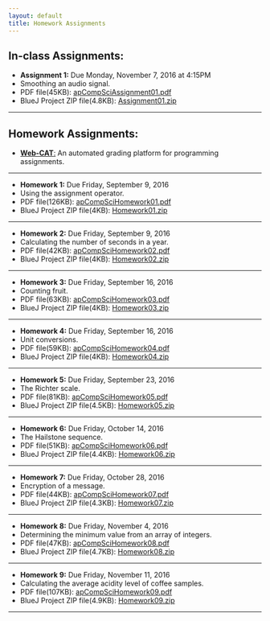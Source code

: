 ```yaml
---
layout: default
title: Homework Assignments
---
```


## In-class Assignments:

+ **Assignment 1:** Due Monday, November 7, 2016 at 4:15PM
+ Smoothing an audio signal.
+ PDF file(45KB): [apCompSciAssignment01.pdf](/apcompsci3/assets/apCompSciAssignment01.pdf)
+ BlueJ Project ZIP file(4.8KB): [Assignment01.zip](/apcompsci3/assets/Assignment01.zip)

---

<!--
+ **Assignment 2:** Due Tuesday, November 8, 2016 at 4:15PM
+ Smoothing an image.
+ PDF file(45KB): [apCompSciAssignment02.pdf](/apcompsci3/assets/apCompSciAssignment02.pdf)
+ BlueJ Project ZIP file(5.6KB): [Assignment02.zip](/apcompsci3/assets/Assignment02.zip)

---
-->

## Homework Assignments:

+ [**Web-CAT**:](http://ec2-54-65-207-33.ap-northeast-1.compute.amazonaws.com:8080/Web-CAT/WebObjects/Web-CAT.woa) An automated grading platform for programming assignments.

---

+ **Homework 1:** Due Friday, September 9, 2016
+ Using the assignment operator.
+ PDF file(126KB): [apCompSciHomework01.pdf](/apcompsci3/assets/apCompSciHomework01.pdf)
+ BlueJ Project ZIP file(4KB): [Homework01.zip](/apcompsci3/assets/Homework01.zip)

---

+ **Homework 2:** Due Friday, September 9, 2016
+ Calculating the number of seconds in a year.
+ PDF file(42KB): [apCompSciHomework02.pdf](/apcompsci3/assets/apCompSciHomework02.pdf)
+ BlueJ Project ZIP file(4KB): [Homework02.zip](/apcompsci3/assets/Homework02.zip)

---

+ **Homework 3:** Due Friday, September 16, 2016
+ Counting fruit.
+ PDF file(63KB): [apCompSciHomework03.pdf](/apcompsci3/assets/apCompSciHomework03.pdf)
+ BlueJ Project ZIP file(4KB): [Homework03.zip](/apcompsci3/assets/Homework03.zip)

---

+ **Homework 4:** Due Friday, September 16, 2016
+ Unit conversions.
+ PDF file(59KB): [apCompSciHomework04.pdf](/apcompsci3/assets/apCompSciHomework04.pdf)
+ BlueJ Project ZIP file(4KB): [Homework04.zip](/apcompsci3/assets/Homework04.zip)

---

+ **Homework 5:** Due Friday, September 23, 2016
+ The Richter scale.
+ PDF file(81KB): [apCompSciHomework05.pdf](/apcompsci3/assets/apCompSciHomework05.pdf)
+ BlueJ Project ZIP file(4.5KB): [Homework05.zip](/apcompsci3/assets/Homework05.zip)

---

+ **Homework 6:** Due Friday, October 14, 2016
+ The Hailstone sequence.
+ PDF file(51KB): [apCompSciHomework06.pdf](/apcompsci3/assets/apCompSciHomework06.pdf)
+ BlueJ Project ZIP file(4.4KB): [Homework06.zip](/apcompsci3/assets/Homework06.zip)

---

+ **Homework 7:** Due Friday, October 28, 2016
+ Encryption of a message.
+ PDF file(44KB): [apCompSciHomework07.pdf](/apcompsci3/assets/apCompSciHomework07.pdf)
+ BlueJ Project ZIP file(4.3KB): [Homework07.zip](/apcompsci3/assets/Homework07.zip)

---

+ **Homework 8:** Due Friday, November 4, 2016
+ Determining the minimum value from an array of integers.
+ PDF file(47KB): [apCompSciHomework08.pdf](/apcompsci3/assets/apCompSciHomework08.pdf)
+ BlueJ Project ZIP file(4.7KB): [Homework08.zip](/apcompsci3/assets/Homework08.zip)

---

+ **Homework 9:** Due Friday, November 11, 2016
+ Calculating the average acidity level of coffee samples.
+ PDF file(107KB): [apCompSciHomework09.pdf](/apcompsci3/assets/apCompSciHomework09.pdf)
+ BlueJ Project ZIP file(4.9KB): [Homework09.zip](/apcompsci3/assets/Homework09.zip)

---









